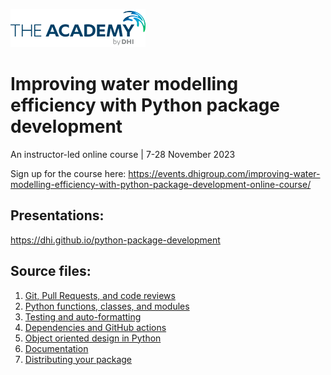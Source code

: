 ![](https://raw.githubusercontent.com/DHI/python-package-development/main/academy_logo.png)

# Improving water modelling efficiency with Python package development

An instructor-led online course | 7-28 November 2023

Sign up for the course here: <https://events.dhigroup.com/improving-water-modelling-efficiency-with-python-package-development-online-course/>


## Presentations:

<https://dhi.github.io/python-package-development>

## Source files:

1. [Git, Pull Requests, and code reviews](01_version_control.qmd)
2. [Python functions, classes, and modules](02_function_classes.qmd)
3. [Testing and auto-formatting](03_testing.qmd)
3. [Dependencies and GitHub actions](04_dependecies_ci.qmd)
4. [Object oriented design in Python](05_oop.qmd)
6. [Documentation](06_documentation.qmd)
7. [Distributing your package](07_packaging.qmd)  
